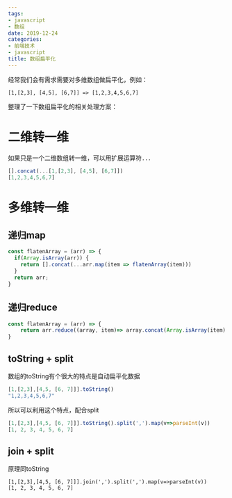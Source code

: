 ```yaml
---
tags: 
- javascript
- 数组
date: 2019-12-24
categories: 
- 前端技术
- javascript
title: 数组扁平化
---
```


经常我们会有需求需要对多维数组做扁平化，例如：

```​​javascript
[1,[2,3], [4,5], [6,7]] => [1,2,3,4,5,6,7]
```

整理了一下数组扁平化的相关处理方案：

# 二维转一维

如果只是一个二维数组转一维，可以用扩展运算符`...`

```javascript
[].concat(...[1,[2,3], [4,5], [6,7]])
[1,2,3,4,5,6,7]
```



# 多维转一维

## 递归map

```javascript
const flatenArray = (arr) => {
  if(Array.isArray(arr)) {
    return [].concat(...arr.map(item => flatenArray(item)))
  }
  return arr;
}
```

## 递归reduce

```javascript
const flatenArray = (arr) => {
    return arr.reduce((array, item)=> array.concat(Array.isArray(item) ? flatenArray(item) : item), []);
}
```

## toString + split

数组的toString有个很大的特点是自动扁平化数据

```javascript
[1,[2,3],[4,5, [6, 7]]].toString()
"1,2,3,4,5,6,7"
```

所以可以利用这个特点，配合split

```javascript
[1,[2,3],[4,5, [6, 7]]].toString().split(',').map(v=>parseInt(v))
[1, 2, 3, 4, 5, 6, 7]
```

## join + split

原理同toString

```
[1,[2,3],[4,5, [6, 7]]].join(',').split(',').map(v=>parseInt(v))
[1, 2, 3, 4, 5, 6, 7]
```

